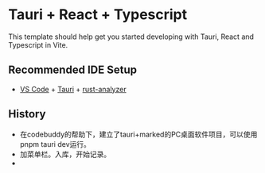 # Tauri + React + Typescript

This template should help get you started developing with Tauri, React and Typescript in Vite.

## Recommended IDE Setup

- [VS Code](https://code.visualstudio.com/) + [Tauri](https://marketplace.visualstudio.com/items?itemName=tauri-apps.tauri-vscode) + [rust-analyzer](https://marketplace.visualstudio.com/items?itemName=rust-lang.rust-analyzer)

## History

- 在codebuddy的帮助下，建立了tauri+marked的PC桌面软件项目，可以使用pnpm tauri dev运行。
- 加菜单栏。入库，开始记录。
- 